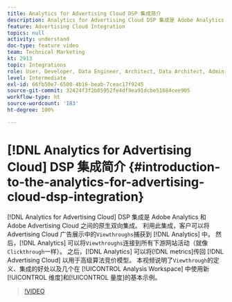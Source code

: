 ```yaml
---
title: Analytics for Advertising Cloud DSP 集成简介
description: Analytics for Advertising Cloud DSP 集成是 Adobe Analytics 和 Adobe Advertising Cloud 之间的原生双向集成。 利用此集成，客户可以将 Advertising Cloud 广告展示中的显示到达数捕获到 Analytics 中。 然后，Analytics 可以将显示到达连接到所有下游网站活动（就像点进一样）。 之后，Analytics 可以将量度传回 Advertising Cloud 以用于高级算法竞价模型。 本视频说明了显示到达的定义、集成的好处以及几个在 Analysis Workspace 中使用新维度/量度的基本示例。
feature: Advertising Cloud Integration
topics: null
activity: understand
doc-type: feature video
team: Technical Marketing
kt: 2913
topic: Integrations
role: User, Developer, Data Engineer, Architect, Data Architect, Admin, Leader
level: Intermediate
exl-id: 66fb50e7-6500-4b16-beab-7ceac17f9245
source-git-commit: 32424f3f2b05952fe4df9ea91dcbe51684cee905
workflow-type: ht
source-wordcount: '183'
ht-degree: 100%

---
```


# [!DNL Analytics for Advertising Cloud] DSP 集成简介 {#introduction-to-the-analytics-for-advertising-cloud-dsp-integration}

[!DNL Analytics for Advertising Cloud] DSP 集成是 Adobe Analytics 和 Adobe Advertising Cloud 之间的原生双向集成。 利用此集成，客户可以将 Advertising Cloud 广告展示中的`Viewthroughs`捕获到 [!DNL Analytics] 中。 然后，[!DNL Analytics] 可以将`Viewthroughs`连接到所有下游网站活动（就像`Clickthrough`一样）。 之后，[!DNL Analytics] 可以将[!DNL metrics]传回 [!DNL Advertising Cloud] 以用于高级算法竞价模型。 本视频说明了`Viewthrough`的定义、集成的好处以及几个在 [!UICONTROL Analysis Workspace] 中使用新[!UICONTROL 维度]和[!UICONTROL 量度]的基本示例。

>[!VIDEO](https://video.tv.adobe.com/v/27237/?quality=9)
